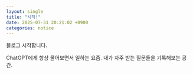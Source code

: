 ```yaml
---
layout: single
title: "시작!"
date: 2025-07-31 20:21:02 +0900
categories: notice
---
```


블로그 시작합니다.

ChatGPT에게 항상 물어보면서 일하는 요즘.
내가 자주 받는 질문들을 기록해보는 공간.
